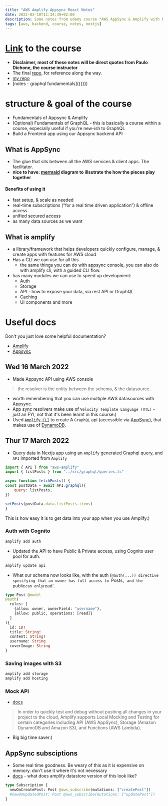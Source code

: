 ```yaml
---
title: "AWS Amplify Appsync React Notes"
date: 2022-03-10T11:34:39+02:00
description: Some notes from udemy course "AWS AppSync & Amplify with React & GraphQL"
tags: [aws, backend, course, notes, nextjs]
---
```


# [Link](https://www.udemy.com/course/aws-appsync-amplify-with-react-graphql-course/) to the course
- **Disclaimer, most of these notes will be direct quotes from Paulo Dichone, the course instructor**
- The final [repo](https://github.com/pdichone/amplify-appsync-blog-course), for reference along the way.
- [my repo](https://github.com/txndai/amplify-course)
- [notes - graphql fundamentals]({{<ref graphql-fundamentals-notes>}})


# structure & goal of the course
- Fundamentals of Appsync & Amplify
- (Optional) Fundamentals of GraphQL - this is basically a course within a course, especially useful if you're new-ish to GraphQL
- Build a Frontend app using our Appsync backend API

## What is AppSync
- The glue that sits between all the AWS services & client apps. The facilitator.
- **nice to have: [mermaid](https://robb.sh/posts/how-to-use-mermaid-diagrams-in-hugo/) diagram to illsutrate the how the pieces play together**
#### Benefits of using it
* fast setup, & scale as needed
* real-time subscriptions (“for a real time driven application”) & offline access
* unified secured access
* as many data sources as we want

## What is amplify
* a library/framework that helps developers quickly configure, manage, & create apps with features for AWS cloud
* Has a CLI we can use for all this
    * the same things you can do with appsync console, you can also do with amplify cli, with a guided CLI flow. 
* has many modules we can use to speed up development:
    * Auth
    * Storage 
    * API - how to expose your data, via rest API or GraphQL
    * Caching 
    * UI components and more

# Useful docs
Don't you just love some helpful documentation?

- [Amplify](https://docs.amplify.aws/)
- [Appsync](https://docs.aws.amazon.com/appsync/latest/devguide/what-is-appsync.html)

## Wed 16 March 2022
- Made Appsync API using AWS console

> the resolver is the entity between the schema, & the datasource.
- worth remembering that you can use multiple AWS datasources with Appsync.
- App sync resolvers make use of `Velocity Template Language (VTL)` - just an FYI, not that it's been learnt in this course:)
- Used [`Amplify CLI`](https://docs.amplify.aws/cli/) to create A `GraphQL` api (accessible via [AppSync](https://docs.aws.amazon.com/appsync/latest/devguide/what-is-appsync.html)), that makes use of [DynamoDB](https://aws.amazon.com/dynamodb/).

## Thur 17 March 2022
- Query data in Nextjs app using an `Amplify` generated Graphql query, and `API` imported from `Amplify`

```js
import { API } from "aws-amplify"
import { listPosts } from "../src/graphql/queries.ts"

async function fetchPosts() {
const postData = await API.graphql({
    query: listPosts,
})

setPosts(postData.data.listPosts.items)
}

```
This is how easy it is to get data into your app when you use Amplify:)

### Auth with Cognito
 ```bash
amplify add auth
```

- Updated the API to have Public & Private access, using Cognito user pool for auth.

```bash
amplify update api
```
- What our schema now looks like, with the auth (`@auth(...)) directive specifying that an owner has full access to `Posts`, and the `public` can only `read`.
```graphql
type Post @model 
@auth(
  rules: [
    {allow: owner, ownerField: "username"},
    {allow: public, operations: [read]}
  ]
){
  id: ID!
  title: String!
  content: String!
  username: String 
  coverImage: String
}
```

### Saving images with S3
```bash
amplify add storage
amplify add hosting
``` 

### Mock API
- [docs](https://docs.amplify.aws/cli/usage/mock/)
>In order to quickly test and debug without pushing all changes in your project to the cloud, Amplify supports Local Mocking and Testing for certain categories including API (AWS AppSync), Storage (Amazon DynamoDB and Amazon S3), and Functions (AWS Lambda).

- Big big time saver:)

## AppSync subsciptions
- Some real time goodness. Be weary of this as it is expensive on memory. don't use it where it's not necessary
- [docs](https://docs.aws.amazon.com/appsync/latest/devguide/aws-appsync-real-time-data.html) - what does amplify datastore version of this look like?

```graphql
type Subscription {
  newOnCreatePost: Post @aws_subscribe(mutations: ["createPost"])
  #newOnUpdatedPost: Post @aws_subscribe(mutations: ["updatePost"])
}
```